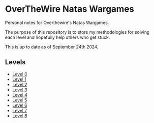 # OverTheWire Natas Wargames
Personal notes for Overthewire's Natas Wargames.

The purpose of this repository is to store my methodologies for solving each level and hopefully help others who get stuck.

This is up to date as of September 24th 2024.

## Levels
- [Level 0](WARGAMES.md#level-0)
- [Level 1](WARGAMES.md#level-1)
- [Level 2](WARGAMES.md#level-2)
- [Level 3](WARGAMES.md#level-3)
- [Level 4](WARGAMES.md#level-4)
- [Level 5](WARGAMES.md#level-5)
- [Level 6](WARGAMES.md#level-6)
- [Level 7](WARGAMES.md#level-7)
- [Level 8](WARGAMES.md#level-8)
